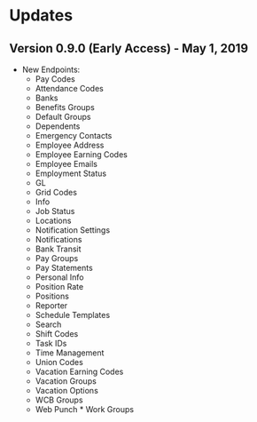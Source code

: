 # Updates

## Version 0.9.0 (Early Access) - May 1, 2019

- New Endpoints:
  - Pay Codes
  - Attendance Codes
  - Banks
  - Benefits Groups
  - Default Groups
  - Dependents
  - Emergency Contacts
  - Employee Address
  - Employee Earning Codes
  - Employee Emails
  - Employment Status
  - GL
  - Grid Codes
  - Info
  - Job Status
  - Locations
  - Notification Settings
  - Notifications
  - Bank Transit
  - Pay Groups
  - Pay Statements
  - Personal Info
  - Position Rate
  - Positions
  - Reporter
  - Schedule Templates
  - Search
  - Shift Codes
  - Task IDs
  - Time Management
  - Union Codes
  - Vacation Earning Codes
  - Vacation Groups
  - Vacation Options
  - WCB Groups
  - Web Punch \* Work Groups
